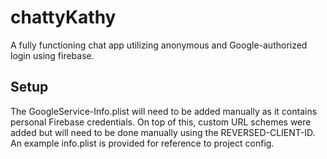 # chattyKathy
A fully functioning chat app utilizing anonymous and Google-authorized login using firebase.  

## Setup
The GoogleService-Info.plist will need to be added manually as it contains personal Firebase credentials. 
On top of this, custom URL schemes were added but will need to be done manually using the REVERSED-CLIENT-ID. An example info.plist is provided for reference to project config.
